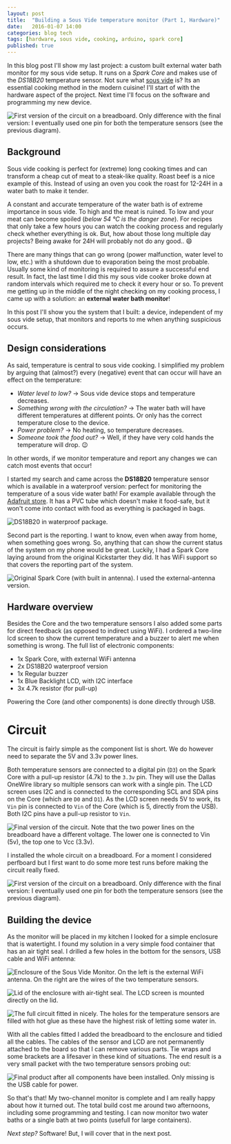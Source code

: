 ```yaml
---
layout: post
title:  "Building a Sous Vide temperature monitor (Part 1, Hardware)"
date:   2016-01-07 14:00
categories: blog tech
tags: [hardware, sous vide, cooking, arduino, spark core]
published: true
---
```


In this blog post I'll show my last project: a custom built external water bath monitor for my sous vide setup. It runs on a *Spark Core* and makes use of the *DS18B20* temperature sensor. Not sure what [sous vide](https://en.wikipedia.org/wiki/Sous-vide) is? Its an essential cooking method in the modern cuisine! I'll start of with the hardware aspect of the project. Next time I'll focus on the software and programming my new device.

![First version of the circuit on a breadboard. Only difference with the final version: I eventually used one pin for both the temperature sensors (see the previous diagram).](/assets/images/sv-monitor/circuit.jpg)

## Background

Sous vide cooking is perfect for (extreme) long cooking times and can transform a cheap cut of meat to a steak-like quality. Roast beef is a nice example of this. Instead of using an oven you cook the roast for 12-24H in a water bath to make it tender.

A constant and accurate temperature of the water bath is of extreme importance in sous vide. To high and the meat is ruined. To low and your meat can become spoiled (*below 54 &deg;C is the danger zone*). For recipes that only take a few hours you can watch the cooking process and regularly check whether everything is ok. But, how about those long multiple day projects? Being awake for 24H will probably not do any good.. 😄

There are many things that can go wrong (power malfunction, water level to low, etc.) with a shutdown due to evaporation being the most probable. Usually some kind of monitoring is required to assure a successful end result. In fact, the last time I did this my sous vide cooker broke down at random intervals which required me to check it every hour or so. To prevent me getting up in the middle of the night checking on my cooking process, I came up with a solution: an **external water bath monitor**!

In this post I'll show you the system that I built: a device, independent of my sous vide setup, that monitors and reports to me when anything suspicious occurs.

## Design considerations

As said, temperature is central to sous vide cooking. I simplified my problem by arguing that (almost?) every (negative) event that can occur will have an effect on the temperature:

* *Water level to low?* &rarr; Sous vide device stops and temperature decreases.
* *Something wrong with the circulation?* &rarr; The water bath will have different temperatures at different points. Or only has the correct temperature close to the device.
* *Power problem?* &rarr; No heating, so temperature decreases.
* *Someone took the food out?* &rarr; Well, if they have very cold hands the temperature will drop. 😉

In other words, if we monitor temperature and report any changes we can catch most events that occur!

I started my search and came across the **DS18B20** temperature sensor which is available in a waterproof version: perfect for monitoring the temperature of a sous vide water bath! For example available through the [Adafruit store](https://www.adafruit.com/products/381). It has a PVC tube which doesn't make it food-safe, but it won't come into contact with food as everything is packaged in bags.

![DS18B20 in waterproof package.](/assets/images/sv-monitor/DS18B20.jpg)

Second part is the reporting. I want to know, even when away from home, when something goes wrong. So, anything that can show the current status of the system on my phone would be great. Luckily, I had a Spark Core laying around from the original Kickstarter they did. It has WiFi support so that covers the reporting part of the system.

![Original Spark Core (with built in antenna). I used the external-antenna version.](/assets/images/sv-monitor/spark-core.jpg)


## Hardware overview

Besides the Core and the two temperature sensors I also added some parts for direct feedback (as opposed to indirect using WiFi). I ordered a two-line lcd screen to show the current temperature and a buzzer to alert me when something is wrong. The full list of electronic components:

* 1x Spark Core, with external WiFi antenna
* 2x DS18B20 waterproof version
* 1x Regular buzzer
* 1x Blue Backlight LCD, with I2C interface
* 3x 4.7k resistor (for pull-up)

Powering the Core (and other components) is done directly through USB.

# Circuit

The circuit is fairly simple as the component list is short. We do however need to separate the 5V and 3.3v power lines.

Both temperature sensors are connected to a digital pin (`D3`) on the Spark Core with a pull-up resistor (4.7k) to the `3.3v` pin. They will use the Dallas OneWire library so multiple sensors can work with a single pin. The LCD screen uses I2C and is connected to the corresponding SCL and SDA pins on the Core (which are `D0` and `D1`). As the LCD screen needs 5V to work, its `Vin` pin is connected to `Vin` of the Core (which is 5, directly from the USB). Both I2C pins have a pull-up resistor to `Vin`.

![Final version of the circuit. Note that the two power lines on the breadboard have a different voltage. The lower one is connected to Vin (5v), the top one to Vcc (3.3v).](/assets/images/sv-monitor/circuit_fr.png)

I installed the whole circuit on a breadboard. For a moment I considered perfboard but I first want to do some more test runs before making the circuit really fixed.

![First version of the circuit on a breadboard. Only difference with the final version: I eventually used one pin for both the temperature sensors (see the previous diagram).](/assets/images/sv-monitor/circuit.jpg)


## Building the device

As the monitor will be placed in my kitchen I looked for a simple enclosure that is watertight. I found my solution in a very simple food container that has an air tight seal. I drilled a few holes in the bottom for the sensors, USB cable and WiFi antenna:

![Enclosure of the Sous Vide Monitor. On the left is the external WiFi antenna. On the right are the wires of the two temperature sensors.](/assets/images/sv-monitor/enclosure-bottom.jpg)

![Lid of the enclosure with air-tight seal. The LCD screen is mounted directly on the lid.](/assets/images/sv-monitor/enclosure-top.jpg)

![The full circuit fitted in nicely. The holes for the temperature sensors are filled with hot glue as these have the highest risk of letting some water in.](/assets/images/sv-monitor/installing-circuit.jpg)

With all the cables fitted I added the breadboard to the enclosure and tidied all the cables. The cables of the sensor and LCD are not permanently attached to the board so that I can remove various parts. Tie wraps and some brackets are a lifesaver in these kind of situations. The end result is a very small packet with the two temperature sensors probing out:

![Final product after all components have been installed. Only missing is the USB cable for power.](/assets/images/sv-monitor/final-product.jpg)

So that's that! My two-channel monitor is complete and I am really happy about how it turned out. The total build cost me around two afternoons, including some programming and testing. I can now monitor two water baths or a single bath at two points (usefull for large containers).

*Next step?* Software! But, I will cover that in the next post.
